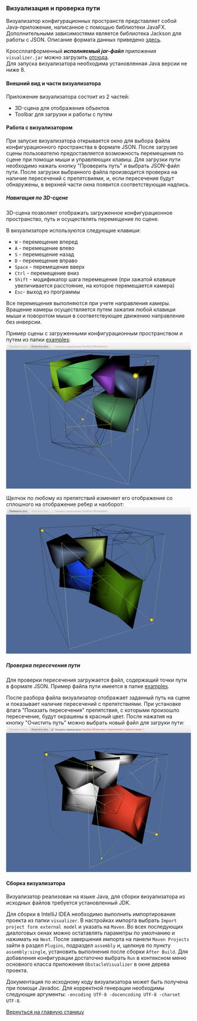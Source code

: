### Визуализация и проверка пути

Визуализатор конфигурационных пространств представляет собой Java-приложение, написанное с помощью библиотеки JavaFX.
Дополнительными зависимостями является библиотека Jackson для работы с JSON.
Описание формата данных приведено [здесь](formats.md).

Кроссплатформенный ***исполняемый jar-файл*** приложения `visualizer.jar` можно загрузить [отсюда](https://github.com/vvoZokk/c-space-processing/releases).  
Для запуска визуализатора необходима установленная Java версии не ниже 8.


#### Внешний вид и части визуализатора

Приложение визуализатора состоит из 2 частей:

* 3D-сцена для отображения объектов
* Toolbar для загрузки и работы с путем


#### Работа с визуализатором

При запуске визуализатора открывается окно для выбора файла конфигурационного пространства в формате JSON.
После загрузке сцены пользователю предоставляется возможность перемещения по сцене при помощи мыши и управляющих клавиш.
Для загрузки пути необходимо нажать кнопку "Проверить путь" и выбрать JSON-файл пути.
После загрузки выбранного файла производится проверка на наличие пересечений с препятсвиями, и, если пересечения будут обнаружены, в верхней части окна появится соответствующая надпись.


##### Навигация по 3D-сцене

3D-сцена позволяет отображать загруженное конфигурационное пространство, путь и осуществлять перемещение по сцене.

В визуализаторе используются следующие клавиши:

* `W` - перемещение вперед
* `A` - перемещение влево
* `S` - перемещение назад
* `D` - перемещение вправо
* `Space` - перемещение вверх
* `Ctrl` - перемещение вниз
* `Shift` - модификатор шага перемещения (при зажатой клавише увеличивается расстояние, на которое перемещается камера)
* `Esc`- выход из программы

Все перемещения выполняются при учете направления камеры.
Вращение камеры осуществляется путем зажатия любой клавиши мыши и поворотом мыши в соответствующее движению направление без инверсии.

Пример сцены с загруженными конфигурационным пространством и путем из папки [examples](https://github.com/vvoZokk/c-space-processing/tree/master/examples):
![Sample scene](visualizer_scene.png)

Щелчок по любому из препятствий изменяет его отображение со сплошного на отображение ребер и наоборот:
![Obstacle line visualization](visualizer_obstacles.png)


##### Проверка пересечения пути

Для проверки пересечения загружается файл, содержащий точки пути в формате JSON.
Пример файла пути имеется в папке [examples](https://github.com/vvoZokk/c-space-processing/tree/master/examples).

После разбора файла визуализатор отображает заданный путь на сцене и показывает наличие пересечений с препятствиями.
При установке флага "Показать пересечения" препятствия, с которыми произошло пересечение, будут окрашены в красный цвет.
После нажатия на кнопку "Очистить путь" можно выбрать новый файл для загруки пути:
![Path intersection](visualizer_path_intersection.png)


#### Сборка визуализатора

Визуализатор реализован на языке Java, для сборки визуализатора из исходных файлов требуется установленный JDK.

Для сборки в IntelliJ IDEA необходимо выполнить импортирование проекта из папки `visualizer`.
В настройках импорта выбрать `Import project form external model` и указать на `Maven`.
Во всех последующих диалоговых окнах можно остатавлять параметры по умолчанию и нажимать на `Next`.
После завершения импорта на панели `Maven Projects` зайти в раздел `Plugins`, подраздел `assembly` и, щелкнув по пункту `assembly:single`, установить выполнения после сборки `After Build`.
Для добавления конфигурации достаточно выбрать `Run` в контексном меню основного класса приложения `ObstacleVisualizer` в окне дерева проекта.

Документация по исходному коду визуализатора может быть получена при помощи Javadoc.
Для корректной генерации необходимы следующие аргументы: `-encoding UTF-8 -docencoding UTF-8 -charset UTF-8`.


[Вернуться на главную станицу](../README.md)
